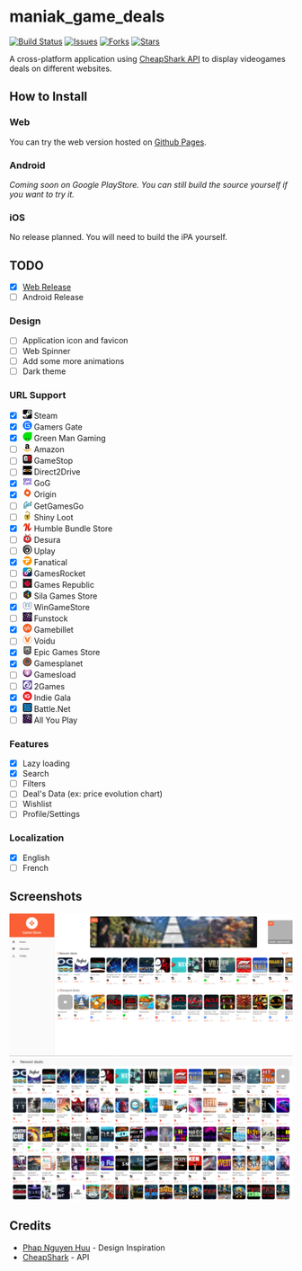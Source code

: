 # maniak_game_deals

[![Build Status](https://github.com/TesteurManiak/game_deals_flutter/actions/workflows/main.yml/badge.svg)](https://github.com/TesteurManiak/game_deals_flutter/actions/workflows/main.yml)
[![Issues](https://img.shields.io/github/issues/TesteurManiak/game_deals_flutter)](https://github.com/TesteurManiak/game_deals_flutter/issues)
[![Forks](https://img.shields.io/github/forks/TesteurManiak/game_deals_flutter)](https://github.com/TesteurManiak/game_deals_flutter/network/members)
[![Stars](https://img.shields.io/github/stars/TesteurManiak/game_deals_flutter)](https://github.com/TesteurManiak/game_deals_flutter/stargazers)

A cross-platform application using [CheapShark API](https://apidocs.cheapshark.com/) to display videogames deals on different websites.

## How to Install

### Web

You can try the web version hosted on [Github Pages](https://testeurmaniak.github.io/game_deals_flutter/).

### Android

_Coming soon on Google PlayStore. You can still build the source yourself if you want to try it._

### iOS

No release planned. You will need to build the iPA yourself.

## TODO

* [x] [Web Release](https://testeurmaniak.github.io/game_deals_flutter/)
* [ ] Android Release

### Design

* [ ] Application icon and favicon
* [ ] Web Spinner
* [ ] Add some more animations
* [ ] Dark theme

### URL Support

* [x] ![steam](assets/img/stores/icons/0.png) Steam
* [x] ![gamers gate](assets/img/stores/icons/1.png) Gamers Gate
* [x] ![green man gaming](assets/img/stores/icons/2.png) Green Man Gaming
* [ ] ![amazon](assets/img/stores/icons/3.png) Amazon
* [ ] ![gamestop](assets/img/stores/icons/4.png) GameStop
* [ ] ![direct2drive](assets/img/stores/icons/5.png) Direct2Drive
* [x] ![gog](assets/img/stores/icons/6.png) GoG
* [x] ![origin](assets/img/stores/icons/7.png) Origin
* [ ] ![getgamesgo](assets/img/stores/icons/8.png) GetGamesGo
* [ ] ![shiny loot](assets/img/stores/icons/9.png) Shiny Loot
* [x] ![humble bundle store](assets/img/stores/icons/10.png) Humble Bundle Store
* [ ] ![desura](assets/img/stores/icons/11.png) Desura
* [ ] ![uplay](assets/img/stores/icons/12.png) Uplay
* [x] ![fanatical](assets/img/stores/icons/14.png) Fanatical
* [ ] ![gamesrocket](assets/img/stores/icons/15.png) GamesRocket
* [ ] ![games republic](assets/img/stores/icons/16.png) Games Republic
* [ ] ![sila games](assets/img/stores/icons/17.png) Sila Games Store
* [x] ![wingamestore](assets/img/stores/icons/20.png) WinGameStore
* [ ] ![funstock](assets/img/stores/icons/21.png) Funstock
* [x] ![gamebillet](assets/img/stores/icons/22.png) Gamebillet
* [ ] ![voidu](assets/img/stores/icons/23.png) Voidu
* [x] ![epic games store](assets/img/stores/icons/24.png) Epic Games Store
* [x] ![gamesplanet](assets/img/stores/icons/26.png) Gamesplanet
* [ ] ![gamesload](assets/img/stores/icons/27.png) Gamesload
* [ ] ![2games](assets/img/stores/icons/28.png) 2Games
* [x] ![indie gala](assets/img/stores/icons/29.png) Indie Gala
* [x] ![battle.net](assets/img/stores/icons/30.png) Battle.Net
* [ ] ![all you play](assets/img/stores/icons/21.png) All You Play

### Features

* [x] Lazy loading
* [x] Search
* [ ] Filters
* [ ] Deal's Data (ex: price evolution chart)
* [ ] Wishlist
* [ ] Profile/Settings

### Localization

* [x] English
* [ ] French

## Screenshots

![Home](screenshots/web/home.png)
![New](screenshots/web/new.png)

## Credits

* [Phap Nguyen Huu](https://www.sketchappsources.com/free-source/2911-game-store-redesign-sketch-freebie-resource.html) - Design Inspiration
* [CheapShark](https://www.cheapshark.com/) - API